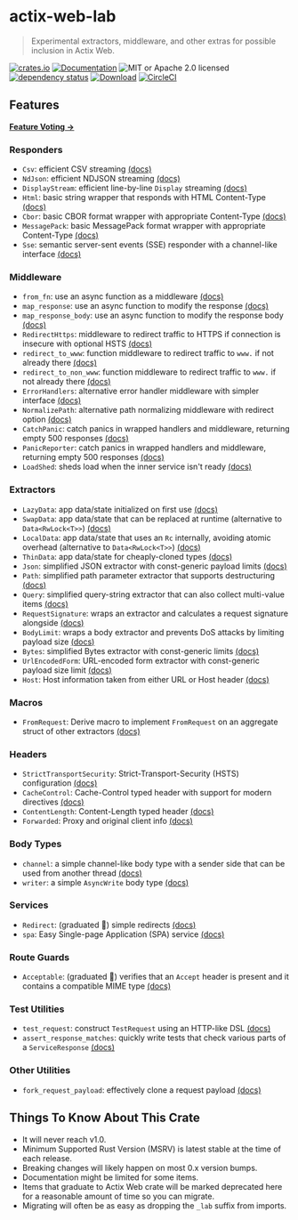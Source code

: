# actix-web-lab

> Experimental extractors, middleware, and other extras for possible inclusion in Actix Web.

<!-- prettier-ignore-start -->

[![crates.io](https://img.shields.io/crates/v/actix-web-lab?label=latest)](https://crates.io/crates/actix-web-lab)
[![Documentation](https://docs.rs/actix-web-lab/badge.svg)](https://docs.rs/actix-web-lab/0.20.1)
![MIT or Apache 2.0 licensed](https://img.shields.io/crates/l/actix-web-lab.svg)
<br />
[![dependency status](https://deps.rs/crate/actix-web-lab/0.20.1/status.svg)](https://deps.rs/crate/actix-web-lab/0.20.1)
[![Download](https://img.shields.io/crates/d/actix-web-lab.svg)](https://crates.io/crates/actix-web-lab)
[![CircleCI](https://circleci.com/gh/robjtede/actix-web-lab/tree/main.svg?style=shield)](https://circleci.com/gh/robjtede/actix-web-lab/tree/main)

<!-- prettier-ignore-end -->

## Features

**[Feature Voting &rarr;](https://github.com/robjtede/actix-web-lab/discussions/7)**

### Responders

- `Csv`: efficient CSV streaming [(docs)](https://docs.rs/actix-web-lab/0.20.1/actix_web_lab/respond/struct.Csv.html)
- `NdJson`: efficient NDJSON streaming [(docs)](https://docs.rs/actix-web-lab/0.20.1/actix_web_lab/respond/struct.NdJson.html)
- `DisplayStream`: efficient line-by-line `Display` streaming [(docs)](https://docs.rs/actix-web-lab/0.20.1/actix_web_lab/respond/struct.DisplayStream.html)
- `Html`: basic string wrapper that responds with HTML Content-Type [(docs)](https://docs.rs/actix-web-lab/0.20.1/actix_web_lab/respond/struct.Html.html)
- `Cbor`: basic CBOR format wrapper with appropriate Content-Type [(docs)](https://docs.rs/actix-web-lab/0.20.1/actix_web_lab/respond/struct.Cbor.html)
- `MessagePack`: basic MessagePack format wrapper with appropriate Content-Type [(docs)](https://docs.rs/actix-web-lab/0.20.1/actix_web_lab/respond/struct.MessagePack.html)
- `Sse`: semantic server-sent events (SSE) responder with a channel-like interface [(docs)](https://docs.rs/actix-web-lab/0.20.1/actix_web_lab/sse/index.html)

### Middleware

- `from_fn`: use an async function as a middleware [(docs)](https://docs.rs/actix-web-lab/0.20.1/actix_web_lab/middleware/fn.from_fn.html)
- `map_response`: use an async function to modify the response [(docs)](https://docs.rs/actix-web-lab/0.20.1/actix_web_lab/middleware/fn.map_response.html)
- `map_response_body`: use an async function to modify the response body [(docs)](https://docs.rs/actix-web-lab/0.20.1/actix_web_lab/middleware/fn.map_response_body.html)
- `RedirectHttps`: middleware to redirect traffic to HTTPS if connection is insecure with optional HSTS [(docs)](https://docs.rs/actix-web-lab/0.20.1/actix_web_lab/middleware/struct.RedirectHttps.html)
- `redirect_to_www`: function middleware to redirect traffic to `www.` if not already there [(docs)](https://docs.rs/actix-web-lab/0.20.1/actix_web_lab/middleware/fn.redirect_to_www.html)
- `redirect_to_non_www`: function middleware to redirect traffic to `www.` if not already there [(docs)](https://docs.rs/actix-web-lab/0.20.1/actix_web_lab/middleware/fn.redirect_to_non_www.html)
- `ErrorHandlers`: alternative error handler middleware with simpler interface [(docs)](https://docs.rs/actix-web-lab/0.20.1/actix_web_lab/middleware/struct.ErrorHandlers.html)
- `NormalizePath`: alternative path normalizing middleware with redirect option [(docs)](https://docs.rs/actix-web-lab/0.20.1/actix_web_lab/middleware/struct.NormalizePath.html)
- `CatchPanic`: catch panics in wrapped handlers and middleware, returning empty 500 responses [(docs)](https://docs.rs/actix-web-lab/0.20.1/actix_web_lab/middleware/struct.CatchPanic.html)
- `PanicReporter`: catch panics in wrapped handlers and middleware, returning empty 500 responses [(docs)](https://docs.rs/actix-web-lab/0.20.1/actix_web_lab/middleware/struct.PanicReporter.html)
- `LoadShed`: sheds load when the inner service isn't ready [(docs)](https://docs.rs/actix-web-lab/0.20.1/actix_web_lab/middleware/struct.LoadShed.html)

### Extractors

- `LazyData`: app data/state initialized on first use [(docs)](https://docs.rs/actix-web-lab/0.20.1/actix_web_lab/extract/struct.LazyData.html)
- `SwapData`: app data/state that can be replaced at runtime (alternative to `Data<RwLock<T>>`) [(docs)](https://docs.rs/actix-web-lab/0.20.1/actix_web_lab/extract/struct.SwapData.html)
- `LocalData`: app data/state that uses an `Rc` internally, avoiding atomic overhead (alternative to `Data<RwLock<T>>`) [(docs)](https://docs.rs/actix-web-lab/0.20.1/actix_web_lab/extract/struct.LocalData.html)
- `ThinData`: app data/state for cheaply-cloned types [(docs)](https://docs.rs/actix-web-lab/0.20.1/actix_web_lab/extract/struct.ThinData.html)
- `Json`: simplified JSON extractor with const-generic payload limits [(docs)](https://docs.rs/actix-web-lab/0.20.1/actix_web_lab/extract/struct.Json.html)
- `Path`: simplified path parameter extractor that supports destructuring [(docs)](https://docs.rs/actix-web-lab/0.20.1/actix_web_lab/extract/struct.Path.html)
- `Query`: simplified query-string extractor that can also collect multi-value items [(docs)](https://docs.rs/actix-web-lab/0.20.1/actix_web_lab/extract/struct.Query.html)
- `RequestSignature`: wraps an extractor and calculates a request signature alongside [(docs)](https://docs.rs/actix-web-lab/0.20.1/actix_web_lab/extract/struct.RequestSignature.html)
- `BodyLimit`: wraps a body extractor and prevents DoS attacks by limiting payload size [(docs)](https://docs.rs/actix-web-lab/0.20.1/actix_web_lab/extract/struct.BodyLimit.html)
- `Bytes`: simplified Bytes extractor with const-generic limits [(docs)](https://docs.rs/actix-web-lab/0.20.1/actix_web_lab/extract/struct.Bytes.html)
- `UrlEncodedForm`: URL-encoded form extractor with const-generic payload size limit [(docs)](https://docs.rs/actix-web-lab/0.20.1/actix_web_lab/extract/struct.UrlEncodedForm.html)
- `Host`: Host information taken from either URL or Host header [(docs)](https://docs.rs/actix-web-lab/0.20.1/actix_web_lab/extract/struct.Host.html)

### Macros

- `FromRequest`: Derive macro to implement `FromRequest` on an aggregate struct of other extractors [(docs)](https://docs.rs/actix-web-lab/0.20.1/actix_web_lab/derive.FromRequest.html)

### Headers

- `StrictTransportSecurity`: Strict-Transport-Security (HSTS) configuration [(docs)](https://docs.rs/actix-web-lab/0.20.1/actix_web_lab/header/struct.StrictTransportSecurity.html)
- `CacheControl`: Cache-Control typed header with support for modern directives [(docs)](https://docs.rs/actix-web-lab/0.20.1/actix_web_lab/header/struct.CacheControl.html)
- `ContentLength`: Content-Length typed header [(docs)](https://docs.rs/actix-web-lab/0.20.1/actix_web_lab/header/struct.ContentLength.html)
- `Forwarded`: Proxy and original client info [(docs)](https://docs.rs/actix-web-lab/0.20.1/actix_web_lab/header/struct.Forwarded.html)

### Body Types

- `channel`: a simple channel-like body type with a sender side that can be used from another thread [(docs)](https://docs.rs/actix-web-lab/0.20.1/actix_web_lab/body/fn.channel.html)
- `writer`: a simple `AsyncWrite` body type [(docs)](https://docs.rs/actix-web-lab/0.20.1/actix_web_lab/body/fn.writer.html)

### Services

- `Redirect`: (graduated 🎉) simple redirects [(docs)](https://docs.rs/actix-web/4/actix_web/web/struct.Redirect.html)
- `spa`: Easy Single-page Application (SPA) service [(docs)](https://docs.rs/actix-web-lab/0.20.1/actix_web_lab/web/fn.spa.html)

### Route Guards

- `Acceptable`: (graduated 🎉) verifies that an `Accept` header is present and it contains a compatible MIME type [(docs)](https://docs.rs/actix-web/4/actix_web/guard/struct.Acceptable.html)

### Test Utilities

- `test_request`: construct `TestRequest` using an HTTP-like DSL [(docs)](https://docs.rs/actix-web-lab/0.20.1/actix_web_lab/test/macro.test_request.html)
- `assert_response_matches`: quickly write tests that check various parts of a `ServiceResponse` [(docs)](https://docs.rs/actix-web-lab/0.20.1/actix_web_lab/test/macro.assert_response_matches.html)

### Other Utilities

- `fork_request_payload`: effectively clone a request payload [(docs)](https://docs.rs/actix-web-lab/0.20.1/actix_web_lab/util/fn.fork_request_payload.html)

## Things To Know About This Crate

- It will never reach v1.0.
- Minimum Supported Rust Version (MSRV) is latest stable at the time of each release.
- Breaking changes will likely happen on most 0.x version bumps.
- Documentation might be limited for some items.
- Items that graduate to Actix Web crate will be marked deprecated here for a reasonable amount of time so you can migrate.
- Migrating will often be as easy as dropping the `_lab` suffix from imports.
